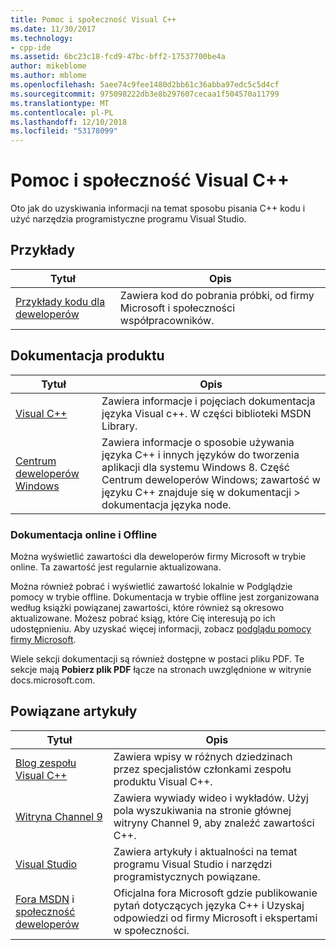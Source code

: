 ```yaml
---
title: Pomoc i społeczność Visual C++
ms.date: 11/30/2017
ms.technology:
- cpp-ide
ms.assetid: 6bc23c18-fcd9-47bc-bff2-17537700be4a
author: mikeblome
ms.author: mblome
ms.openlocfilehash: 5aee74c9fee1480d2bb61c36abba97edc5c5d4cf
ms.sourcegitcommit: 975098222db3e8b297607cecaa1f504570a11799
ms.translationtype: MT
ms.contentlocale: pl-PL
ms.lasthandoff: 12/10/2018
ms.locfileid: "53178099"
---
```

# <a name="visual-c-help-and-community"></a>Pomoc i społeczność Visual C++

Oto jak do uzyskiwania informacji na temat sposobu pisania C++ kodu i użyć narzędzia programistyczne programu Visual Studio.

## <a name="samples"></a>Przykłady

|Tytuł|Opis|
|-----------|-----------------|
|[Przykłady kodu dla deweloperów](https://code.msdn.microsoft.com/)|Zawiera kod do pobrania próbki, od firmy Microsoft i społeczności współpracowników.|

## <a name="product-documentation"></a>Dokumentacja produktu

|Tytuł|Opis|
|-----------|-----------------|
|[Visual C++](visual-cpp-in-visual-studio.md)|Zawiera informacje i pojęciach dokumentacja języka Visual c++. W części biblioteki MSDN Library.|
|[Centrum deweloperów Windows](https://developer.microsoft.com/windows/)|Zawiera informacje o sposobie używania języka C++ i innych języków do tworzenia aplikacji dla systemu Windows 8. Część Centrum deweloperów Windows; zawartość w języku C++ znajduje się w dokumentacji > dokumentacja języka node.|

### <a name="online-and-offline-documentation"></a>Dokumentacja online i Offline

Można wyświetlić zawartości dla deweloperów firmy Microsoft w trybie online. Ta zawartość jest regularnie aktualizowana.

Można również pobrać i wyświetlić zawartość lokalnie w Podglądzie pomocy w trybie offline. Dokumentacja w trybie offline jest zorganizowana według książki powiązanej zawartości, które również są okresowo aktualizowane. Możesz pobrać ksiąg, które Cię interesują po ich udostępnieniu. Aby uzyskać więcej informacji, zobacz [podglądu pomocy firmy Microsoft](/visualstudio/ide/microsoft-help-viewer).

Wiele sekcji dokumentacji są również dostępne w postaci pliku PDF. Te sekcje mają **Pobierz plik PDF** łącze na stronach uwzględnione w witrynie docs.microsoft.com.

## <a name="related-articles"></a>Powiązane artykuły

|Tytuł|Opis|
|-----------|-----------------|
|[Blog zespołu Visual C++](https://blogs.msdn.microsoft.com/vcblog/)|Zawiera wpisy w różnych dziedzinach przez specjalistów członkami zespołu produktu Visual C++.|
|[Witryna Channel 9](https://channel9.msdn.com/)|Zawiera wywiady wideo i wykładów. Użyj pola wyszukiwania na stronie głównej witryny Channel 9, aby znaleźć zawartości C++.|
|[Visual Studio](https://visualstudio.microsoft.com/)|Zawiera artykuły i aktualności na temat programu Visual Studio i narzędzi programistycznych powiązane.|
|[Fora MSDN](https://social.msdn.microsoft.com/Forums/home?category=visualc) i [społeczność deweloperów](https://developercommunity.visualstudio.com)|Oficjalna fora Microsoft gdzie publikowanie pytań dotyczących języka C++ i Uzyskaj odpowiedzi od firmy Microsoft i ekspertami w społeczności.|